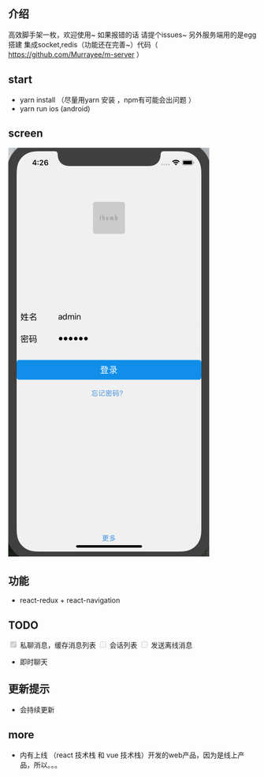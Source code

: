## 介绍
高效脚手架一枚，欢迎使用~
如果报错的话 请提个issues~
另外服务端用的是egg搭建  集成socket,redis（功能还在完善~）代码（ https://github.com/Murrayee/m-server ）

## start
- yarn install （尽量用yarn 安装 ，npm有可能会出问题 ）
- yarn run ios (android)

## screen

![Image text](./src/assets/screen.gif)

## 功能
- react-redux + react-navigation

## TODO
<input type ='checkbox' checked disabled>  私聊消息，缓存消息列表
<input type ='checkbox'  disabled> 会话列表
<input type ='checkbox'  disabled> 发送离线消息

- 即时聊天

## 更新提示

- 会持续更新

## more

- 内有上线 （react 技术栈 和 vue 技术栈）开发的web产品，因为是线上产品，所以。。。


